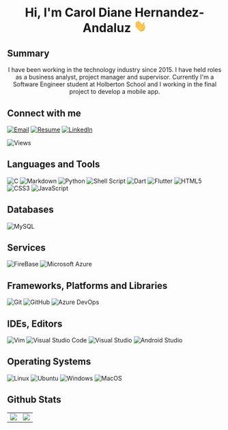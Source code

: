 <h1 align="center">Hi, I'm Carol Diane Hernandez-Andaluz <img src="https://raw.githubusercontent.com/ABSphreak/ABSphreak/master/gifs/Hi.gif" width="30"></h1>

## Summary
<p align="center">I have been working in the technology industry since 2015. I have held roles as a business analyst, project manager and supervisor. Currently I'm a Software Engineer student at Holberton School and I working in the final project to develop a mobile app.</p>

## Connect with me
[![Email](https://img.shields.io/badge/EMAIL-red?style=for-the-badge)](mailto:carol.d.hernandez@gmail.com)
[![Resume](https://img.shields.io/badge/RESUME-important?style=for-the-badge)](https://github.com/CarolDianeHA/CarolDianeHA/blob/master/Resume.pdf)
[![LinkedIn](https://img.shields.io/badge/linkedin-%230077B5.svg?style=for-the-badge&logo=linkedin&logoColor=white)](https://www.linkedin.com/in/caroldianehernandezandaluz/)

![Views](https://komarev.com/ghpvc/?username=caroldianehar&style=for-the-badge)


## Languages and Tools
![C](https://img.shields.io/badge/c-%2300599C.svg?style=for-the-badge&logo=c&logoColor=white)
![Markdown](https://img.shields.io/badge/markdown-%23000000.svg?style=for-the-badge&logo=markdown&logoColor=white)
![Python](https://img.shields.io/badge/python-3670A0?style=for-the-badge&logo=python&logoColor=ffdd54)
![Shell Script](https://img.shields.io/badge/shell_script-%23121011.svg?style=for-the-badge&logo=gnu-bash&logoColor=white)
![Dart](https://img.shields.io/badge/Dart-0175C2?style=for-the-badge&logo=dart&logoColor=white)
![Flutter](https://img.shields.io/badge/Flutter-02569B?style=for-the-badge&logo=flutter&logoColor=white)
![HTML5](https://img.shields.io/badge/html5-%23E34F26.svg?style=for-the-badge&logo=html5&logoColor=white)
![CSS3](https://img.shields.io/badge/css3-%231572B6.svg?style=for-the-badge&logo=css3&logoColor=white)
![JavaScript](https://img.shields.io/badge/javascript-%23323330.svg?style=for-the-badge&logo=javascript&logoColor=%23F7DF1E)

## Databases
![MySQL](https://img.shields.io/badge/MySql-4479A1?style=for-the-badge&logo=mysql&logoColor=white)

## Services
![FireBase](https://img.shields.io/badge/FireBase-FFCA28?style=for-the-badge&logo=Firebase&logoColor=white)
![Microsoft Azure](https://img.shields.io/badge/Azure-0078D4?style=for-the-badge&logo=microsoftazure&logoColor=white)

## Frameworks, Platforms and Libraries
![Git](https://img.shields.io/badge/git-%23F05033.svg?style=for-the-badge&logo=git&logoColor=white)
![GitHub](https://img.shields.io/badge/github-%23121011.svg?style=for-the-badge&logo=github&logoColor=white)
![Azure DevOps](https://img.shields.io/badge/AzureDevOps-0078D7?style=for-the-badge&logo=azuredevops&logoColor=white)

## IDEs, Editors
![Vim](https://img.shields.io/badge/VIM-%2311AB00.svg?style=for-the-badge&logo=vim&logoColor=white)
![Visual Studio Code](https://img.shields.io/badge/Visual%20Studio%20Code-0078d7.svg?style=for-the-badge&logo=visual-studio-code&logoColor=white)
![Visual Studio](https://img.shields.io/badge/VisualStudio-5C2D91?style=for-the-badge&logo=visualstudio&logoColor=white)
![Android Studio](https://img.shields.io/badge/AndroidStudio-3DDC84?style=for-the-badge&logo=android&logoColor=white)

## Operating Systems
![Linux](https://img.shields.io/badge/Linux-FCC624?style=for-the-badge&logo=linux&logoColor=black)
![Ubuntu](https://img.shields.io/badge/Ubuntu-E95420?style=for-the-badge&logo=ubuntu&logoColor=white)
![Windows](https://img.shields.io/badge/Windows-0078D6?style=for-the-badge&logo=windows&logoColor=white)
![MacOS](https://img.shields.io/badge/MacOS-000000?style=for-the-badge&logo=apple&logoColor=white)

## Github Stats  
<table><tr><td valign="top" width="50%">
<img src="https://github-readme-stats.vercel.app/api?username=CarolDianeHA&show_icons=true&count_private=true&hide_border=true" align="left" style="width: 100%" />
</td><td valign="top" width="50%">
<img src="https://github-readme-stats.vercel.app/api/top-langs/?username=CarolDianeHA&hide_border=true&layout=compact" align="left" style="width: 100%" />
</td></tr></table>  
 <br>